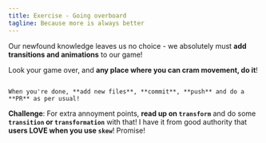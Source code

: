 ```yaml
---
title: Exercise - Going overboard
tagline: Because more is always better
---
```


Our newfound knowledge leaves us no choice - we absolutely must **add transitions and animations** to our game!

Look your game over, and **any place where you can cram movement, do it**!

~~~

When you're done, **add new files**, **commit**, **push** and do a **PR** as per usual!

~~~

**Challenge**: For extra annoyment points, **read up on `transform`** and do some **`transition` or `transformation`** with that! I have it from good authority that **users LOVE when you use `skew`**! Promise!